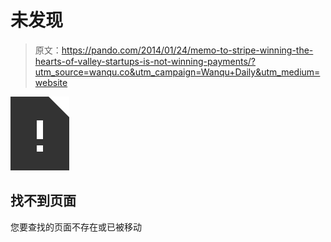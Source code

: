 # 未发现

> 原文：<https://pando.com/2014/01/24/memo-to-stripe-winning-the-hearts-of-valley-startups-is-not-winning-payments/?utm_source=wanqu.co&utm_campaign=Wanqu+Daily&utm_medium=website>

![](img/6799f935e1a2c1fb9ddbf58e4175a237.png)

## 找不到页面

您要查找的页面不存在或已被移动